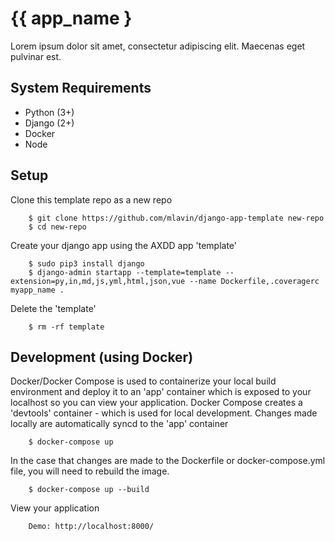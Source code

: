 # {{ app_name }

Lorem ipsum dolor sit amet, consectetur adipiscing elit. Maecenas eget pulvinar est.

## System Requirements

- Python (3+)
- Django (2+)
- Docker
- Node

## Setup

Clone this template repo as a new repo

        $ git clone https://github.com/mlavin/django-app-template new-repo
        $ cd new-repo

Create your django app using the AXDD app 'template'

        $ sudo pip3 install django
        $ django-admin startapp --template=template --extension=py,in,md,js,yml,html,json,vue --name Dockerfile,.coveragerc myapp_name .

Delete the 'template'

        $ rm -rf template

## Development (using Docker)

Docker/Docker Compose is used to containerize your local build environment and deploy it to an 'app' container which is exposed to your localhost so you can view your application. Docker Compose creates a 'devtools' container - which is used for local development. Changes made locally are automatically syncd to the 'app' container

        $ docker-compose up

In the case that changes are made to the Dockerfile or docker-compose.yml file, you will need to rebuild the image.

        $ docker-compose up --build

View your application

        Demo: http://localhost:8000/
